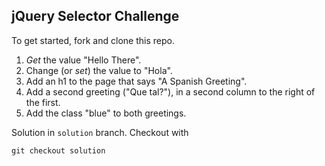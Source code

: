## jQuery Selector Challenge

To get started, fork and clone this repo.

<!-- Use jquery to select the element containing the words "Hello There" with as many different selectors as you can think of:

``` html
<!DOCTYPE html>
<body>
  <div class="container">
    <div class="row">
      <div class="col-sm-6">
        <div id="greeting">Hello There</div>
      </div>
    </div>
  </div>
</body>
``` -->

1. *Get* the value "Hello There".
2. Change (or *set*) the value to "Hola".
3. Add an h1 to the page that says "A Spanish Greeting".
4. Add a second greeting ("Que tal?"), in a second column to the right of the first.
5. Add the class "blue" to both greetings.

Solution in `solution` branch. Checkout with
```
git checkout solution
```
